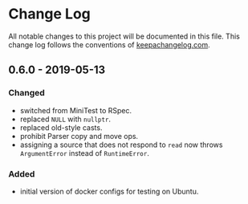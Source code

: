 # Change Log
All notable changes to this project will be documented in this file. This change log follows the conventions of [keepachangelog.com](http://keepachangelog.com/).

## 0.6.0 - 2019-05-13
### Changed
- switched from MiniTest to RSpec.
- replaced `NULL` with `nullptr`.
- replaced old-style casts.
- prohibit Parser copy and move ops.
- assigning a source that does not respond to `read` now throws
  `ArgumentError` instead of `RuntimeError`.

### Added
- initial version of docker configs for testing on Ubuntu.

